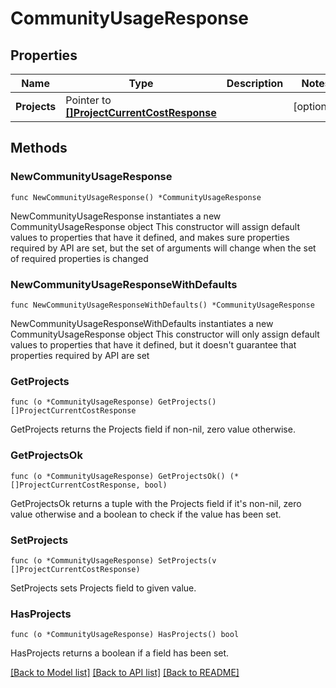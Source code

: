 # CommunityUsageResponse

## Properties

Name | Type | Description | Notes
------------ | ------------- | ------------- | -------------
**Projects** | Pointer to [**[]ProjectCurrentCostResponse**](ProjectCurrentCostResponse.md) |  | [optional] 

## Methods

### NewCommunityUsageResponse

`func NewCommunityUsageResponse() *CommunityUsageResponse`

NewCommunityUsageResponse instantiates a new CommunityUsageResponse object
This constructor will assign default values to properties that have it defined,
and makes sure properties required by API are set, but the set of arguments
will change when the set of required properties is changed

### NewCommunityUsageResponseWithDefaults

`func NewCommunityUsageResponseWithDefaults() *CommunityUsageResponse`

NewCommunityUsageResponseWithDefaults instantiates a new CommunityUsageResponse object
This constructor will only assign default values to properties that have it defined,
but it doesn't guarantee that properties required by API are set

### GetProjects

`func (o *CommunityUsageResponse) GetProjects() []ProjectCurrentCostResponse`

GetProjects returns the Projects field if non-nil, zero value otherwise.

### GetProjectsOk

`func (o *CommunityUsageResponse) GetProjectsOk() (*[]ProjectCurrentCostResponse, bool)`

GetProjectsOk returns a tuple with the Projects field if it's non-nil, zero value otherwise
and a boolean to check if the value has been set.

### SetProjects

`func (o *CommunityUsageResponse) SetProjects(v []ProjectCurrentCostResponse)`

SetProjects sets Projects field to given value.

### HasProjects

`func (o *CommunityUsageResponse) HasProjects() bool`

HasProjects returns a boolean if a field has been set.


[[Back to Model list]](../README.md#documentation-for-models) [[Back to API list]](../README.md#documentation-for-api-endpoints) [[Back to README]](../README.md)


